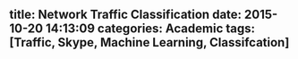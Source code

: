 title: Network Traffic Classification
date: 2015-10-20 14:13:09
categories: Academic
tags: [Traffic, Skype, Machine Learning, Classifcation]
---
